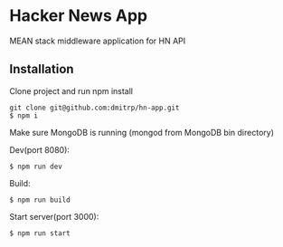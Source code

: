 # Hacker News App

 MEAN stack middleware application for HN API
 
## Installation

Clone project and run npm install

```
git clone git@github.com:dmitrp/hn-app.git
$ npm i
```

Make sure MongoDB is running (mongod from MongoDB bin directory)

Dev(port 8080):

```
$ npm run dev
```

Build:

```
$ npm run build
```

Start server(port 3000):

```
$ npm run start
```

